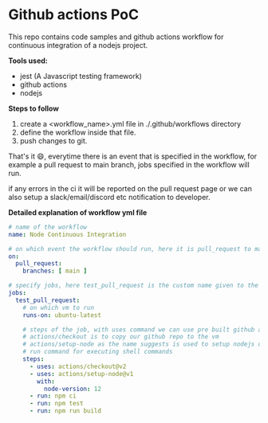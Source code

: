 # Github actions PoC

This repo contains code samples and github actions workflow for continuous integration of a nodejs project.  

**Tools used:**  
* jest (A Javascript testing framework)
* github actions
* nodejs

**Steps to follow**
1) create a \<workflow_name\>.yml file in ./.github/workflows directory
2) define the workflow inside  that file.  
3) push changes to git. 

That's it :smile:, everytime there is an event that is specified in the workflow, for example a pull request to main branch, jobs specified in the workflow will run.  

if any errors in the ci it will be reported on the pull request page or we can also setup a slack/email/discord etc notification to developer.

**Detailed explanation of workflow yml file**

```yaml
# name of the workflow
name: Node Continuous Integration

# on which event the workflow should run, here it is pull_request to main branch
on:
  pull_request:
    branches: [ main ]

# specify jobs, here test_pull_request is the custom name given to the job
jobs:
  test_pull_request:
    # on which vm to run
    runs-on: ubuntu-latest

    # steps of the job, with uses command we can use pre built github actions. here actions/checkout, actions/setup-node are two prebuilt actions available on the github actions marketplace.
    # actions/checkout is to copy our github repo to the vm
    # actions/setup-node as the name suggests is used to setup nodejs on the ci vm
    # run command for executing shell commands
    steps:
      - uses: actions/checkout@v2
      - uses: actions/setup-node@v1
        with:
          node-version: 12
      - run: npm ci
      - run: npm test
      - run: npm run build

```





